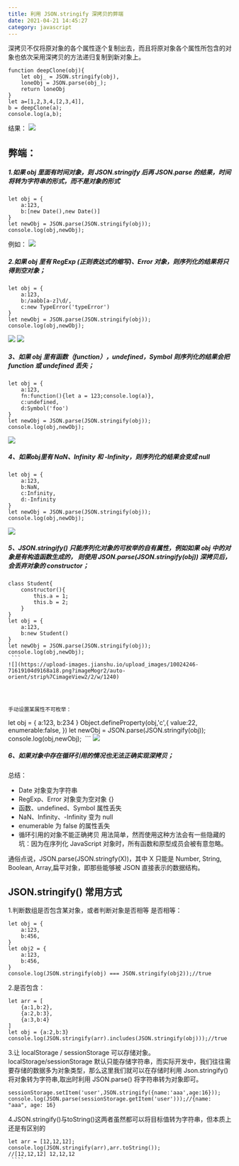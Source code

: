 ```yaml
---
title: 利用 JSON.stringify 深拷贝的弊端
date: 2021-04-21 14:45:27
category: javascript
---
```

深拷贝不仅将原对象的各个属性逐个复制出去，而且将原对象各个属性所包含的对象也依次采用深拷贝的方法递归复制到新对象上。
```
function deepClone(obj){
    let obj_ = JSON.stringify(obj),
    loneObj = JSON.parse(obj_);
    return loneObj
}
let a=[1,2,3,4,[2,3,4]],
b = deepClone(a);
console.log(a,b);
```
结果：
![](https://upload-images.jianshu.io/upload_images/10024246-e4e276aba8a446aa.png?imageMogr2/auto-orient/strip%7CimageView2/2/w/1240)


## 弊端：
##### 1.如果 obj 里面有时间对象，则 JSON.stringify 后再 JSON.parse 的结果，时间将转为字符串的形式，而不是对象的形式
```
let obj = {
    a:123,
    b:[new Date(),new Date()]
}
let newObj = JSON.parse(JSON.stringify(obj));
console.log(obj,newObj);
```
例如：
![](https://upload-images.jianshu.io/upload_images/10024246-f7c03875bd5412ae.png?imageMogr2/auto-orient/strip%7CimageView2/2/w/1240)



##### 2.如果 obj 里有 RegExp (正则表达式的缩写)、Error 对象，则序列化的结果将只得到空对象；
```
let obj = {
    a:123,
    b:/aabb[a-z]\d/,
    c:new TypeError('typeError')
}
let newObj = JSON.parse(JSON.stringify(obj));
console.log(obj,newObj);
```
![](https://upload-images.jianshu.io/upload_images/10024246-0e273cafa2f303ca.png?imageMogr2/auto-orient/strip%7CimageView2/2/w/1240)
![](https://upload-images.jianshu.io/upload_images/10024246-814ec09b0a942374.png?imageMogr2/auto-orient/strip%7CimageView2/2/w/1240)




##### 3、如果 obj 里有函数（function），undefined，Symbol 则序列化的结果会把 function 或 undefined 丢失；
```
let obj = {
    a:123,
    fn:function(){let a = 123;console.log(a)},
    c:undefined,
    d:Symbol('foo')
}
let newObj = JSON.parse(JSON.stringify(obj));
console.log(obj,newObj);
```
![](https://upload-images.jianshu.io/upload_images/10024246-25b032809dfcf831.png?imageMogr2/auto-orient/strip%7CimageView2/2/w/1240)


##### 4、如果obj里有 NaN、Infinity 和 -Infinity，则序列化的结果会变成 null
```
let obj = {
    a:123,
    b:NaN,
    c:Infinity,
    d:-Infinity
}
let newObj = JSON.parse(JSON.stringify(obj));
console.log(obj,newObj);
```
![](https://upload-images.jianshu.io/upload_images/10024246-7b63f03dccb24601.png?imageMogr2/auto-orient/strip%7CimageView2/2/w/1240)


##### 5、JSON.stringify() 只能序列化对象的可枚举的自有属性，例如如果 obj 中的对象是有构造函数生成的， 则使用 JSON.parse(JSON.stringify(obj)) 深拷贝后，会丢弃对象的 constructor；
```
class Student{
    constructor(){
        this.a = 1;
        this.b = 2;
    }
}
let obj = {
    a:123,
    b:new Student()
}
let newObj = JSON.parse(JSON.stringify(obj));
console.log(obj,newObj);
 ```
![](https://upload-images.jianshu.io/upload_images/10024246-71619104d9168a18.png?imageMogr2/auto-orient/strip%7CimageView2/2/w/1240)




手动设置某属性不可枚举：
```
let obj = {
    a:123,
    b:234
}
Object.defineProperty(obj,'c',{
    value:22,
    enumerable:false,
})
let newObj = JSON.parse(JSON.stringify(obj));
console.log(obj,newObj);
 ```
![](https://upload-images.jianshu.io/upload_images/10024246-739d98fb75d5d364.png?imageMogr2/auto-orient/strip%7CimageView2/2/w/1240)


##### 6、如果对象中存在循环引用的情况也无法正确实现深拷贝；
总结：

- Date 对象变为字符串
- RegExp、Error 对象变为空对象 {}
- 函数、undefined、Symbol 属性丢失
- NaN、Infinity、-Infinity 变为 null
- enumerable 为 false 的属性丢失
- 循环引用的对象不能正确拷贝
用法简单，然而使用这种方法会有一些隐藏的坑：因为在序列化 JavaScript 对象时，所有函数和原型成员会被有意忽略。

通俗点说，JSON.parse(JSON.stringfy(X))，其中 X 只能是 Number, String, Boolean, Array,扁平对象，即那些能够被 JSON 直接表示的数据结构。

##  JSON.stringify() 常用方式
1.判断数组是否包含某对象，或者判断对象是否相等
是否相等：
```
let obj = {
    a:123,
    b:456,
}
let obj2 = {
    a:123,
    b:456,
}
console.log(JSON.stringify(obj) === JSON.stringify(obj2));//true
```
2.是否包含：
```
let arr = [
    {a:1,b:2},
    {a:2,b:3},
    {a:3,b:4}
]
let obj = {a:2,b:3}
console.log(JSON.stringify(arr).includes(JSON.stringify(obj)));//true
```
3.让 localStorage / sessionStorage 可以存储对象。
localStorage/sessionStorage 默认只能存储字符串，而实际开发中，我们往往需要存储的数据多为对象类型，那么这里我们就可以在存储时利用 Json.stringify() 将对象转为字符串,取出时利用 JSON.parse() 将字符串转为对象即可。
```
sessionStorage.setItem('user',JSON.stringify({name:'aaa',age:16}));
console.log(JSON.parse(sessionStorage.getItem('user')));//{name: "aaa", age: 16}
```
4.JSON.stringify()与toString()这两者虽然都可以将目标值转为字符串，但本质上还是有区别的
```
let arr = [12,12,12];
console.log(JSON.stringify(arr),arr.toString());
//[12,12,12] 12,12,12
 ````